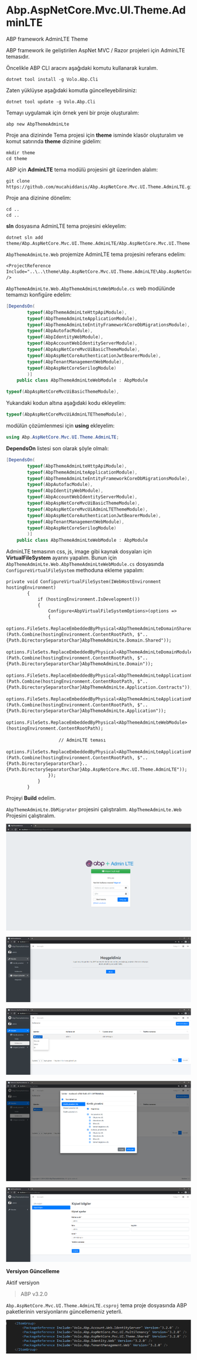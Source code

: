 # Abp.AspNetCore.Mvc.UI.Theme.AdminLTE
ABP framework AdminLTE Theme


ABP framework ile geliştirilen AspNet MVC / Razor projeleri için AdminLTE temasıdır.

Öncelikle ABP CLI aracını aşağıdaki komutu kullanarak kuralım.

````shell
dotnet tool install -g Volo.Abp.Cli
````

Zaten yüklüyse aşağıdaki komutla güncelleyebilirsiniz:

````shell
dotnet tool update -g Volo.Abp.Cli
````

Temayı uygulamak için örnek yeni bir proje oluşturalım:

````shell
abp new AbpThemeAdminLte
````

Proje ana dizininde Tema projesi için **theme** isminde klasör oluşturalım ve komut satırında **theme** dizinine gidelim:

````shell
mkdir theme
cd theme
````

ABP için **AdminLTE** tema modülü projesini git üzerinden alalım:

````shell
git clone https://github.com/mucahiddanis/Abp.AspNetCore.Mvc.UI.Theme.AdminLTE.git
````

Proje ana dizinine dönelim:

````shell
cd ..
cd ..
````

**sln** dosyasına AdminLTE tema projesini ekleyelim:

````shell
dotnet sln add theme/Abp.AspNetCore.Mvc.UI.Theme.AdminLTE/Abp.AspNetCore.Mvc.UI.Theme.AdminLTE.csproj
````

`AbpThemeAdminLte.Web` projemize AdminLTE tema projesini referans edelim:

````shell
<ProjectReference Include="..\..\theme\Abp.AspNetCore.Mvc.UI.Theme.AdminLTE\Abp.AspNetCore.Mvc.UI.Theme.AdminLTE.csproj" />
````

`AbpThemeAdminLte.Web.AbpThemeAdminLteWebModule.cs` web modülünde temamızı konfigüre edelim:

````csharp
[DependsOn(
        typeof(AbpThemeAdminLteHttpApiModule),
        typeof(AbpThemeAdminLteApplicationModule),
        typeof(AbpThemeAdminLteEntityFrameworkCoreDbMigrationsModule),
        typeof(AbpAutofacModule),
        typeof(AbpIdentityWebModule),
        typeof(AbpAccountWebIdentityServerModule),
        typeof(AbpAspNetCoreMvcUiBasicThemeModule),
        typeof(AbpAspNetCoreAuthenticationJwtBearerModule),
        typeof(AbpTenantManagementWebModule),
        typeof(AbpAspNetCoreSerilogModule)
        )]
    public class AbpThemeAdminLteWebModule : AbpModule
````


````csharp
typeof(AbpAspNetCoreMvcUiBasicThemeModule),
````

Yukarıdaki kodun altına aşağıdaki kodu ekleyelim:

````csharp
typeof(AbpAspNetCoreMvcUiAdminLTEThemeModule),
````

modülün çözümlenmesi için **using** ekleyelim:

````csharp
using Abp.AspNetCore.Mvc.UI.Theme.AdminLTE;
````

**DependsOn** listesi son olarak şöyle olmalı:

````csharp
[DependsOn(
        typeof(AbpThemeAdminLteHttpApiModule),
        typeof(AbpThemeAdminLteApplicationModule),
        typeof(AbpThemeAdminLteEntityFrameworkCoreDbMigrationsModule),
        typeof(AbpAutofacModule),
        typeof(AbpIdentityWebModule),
        typeof(AbpAccountWebIdentityServerModule),
        typeof(AbpAspNetCoreMvcUiBasicThemeModule),
        typeof(AbpAspNetCoreMvcUiAdminLTEThemeModule),
        typeof(AbpAspNetCoreAuthenticationJwtBearerModule),
        typeof(AbpTenantManagementWebModule),
        typeof(AbpAspNetCoreSerilogModule)
        )]
    public class AbpThemeAdminLteWebModule : AbpModule
````

AdminLTE temasının css, js, image gibi kaynak dosyaları için **VirtualFileSystem** ayarını yapalım. Bunun için `AbpThemeAdminLte.Web.AbpThemeAdminLteWebModule.cs` dosyasında
`ConfigureVirtualFileSystem` methoduna ekleme yapalım:

````chasrp
private void ConfigureVirtualFileSystem(IWebHostEnvironment hostingEnvironment)
        {
            if (hostingEnvironment.IsDevelopment())
            {
                Configure<AbpVirtualFileSystemOptions>(options =>
                {
                    options.FileSets.ReplaceEmbeddedByPhysical<AbpThemeAdminLteDomainSharedModule>(Path.Combine(hostingEnvironment.ContentRootPath, $"..{Path.DirectorySeparatorChar}AbpThemeAdminLte.Domain.Shared"));
                    options.FileSets.ReplaceEmbeddedByPhysical<AbpThemeAdminLteDomainModule>(Path.Combine(hostingEnvironment.ContentRootPath, $"..{Path.DirectorySeparatorChar}AbpThemeAdminLte.Domain"));
                    options.FileSets.ReplaceEmbeddedByPhysical<AbpThemeAdminLteApplicationContractsModule>(Path.Combine(hostingEnvironment.ContentRootPath, $"..{Path.DirectorySeparatorChar}AbpThemeAdminLte.Application.Contracts"));
                    options.FileSets.ReplaceEmbeddedByPhysical<AbpThemeAdminLteApplicationModule>(Path.Combine(hostingEnvironment.ContentRootPath, $"..{Path.DirectorySeparatorChar}AbpThemeAdminLte.Application"));
                    options.FileSets.ReplaceEmbeddedByPhysical<AbpThemeAdminLteWebModule>(hostingEnvironment.ContentRootPath);

                    // AdminLTE teması
                    options.FileSets.ReplaceEmbeddedByPhysical<AbpThemeAdminLteApplicationModule>(Path.Combine(hostingEnvironment.ContentRootPath, $"..{Path.DirectorySeparatorChar}..{Path.DirectorySeparatorChar}Abp.AspNetCore.Mvc.UI.Theme.AdminLTE"));
                });
            }
        }
````

Projeyi **Build** edelim.

`AbpThemeAdminLte.DbMigrator` projesini çalıştıralım.
`AbpThemeAdminLte.Web` Projesini çalıştıralım.

![login](screenshots/login.png)

![home](screenshots/home.png)

![user-management](screenshots/user-management.png)

![user-management-permissions](screenshots/user-management-permissions.png)

![account-manage](screenshots/account-manage.png)



**Versiyon Güncelleme**

Aktif versiyon

> ABP v3.2.0

`Abp.AspNetCore.Mvc.UI.Theme.AdminLTE.csproj` tema proje dosyasında ABP paketlerinin versiyonlarını güncellemeniz yeterli.

![theme-abp-package-references](screenshots/theme-abp-package-references.png)